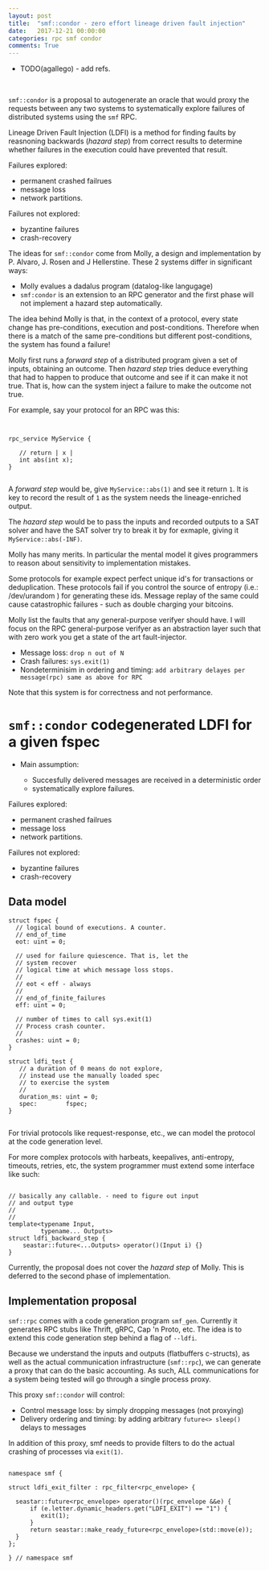 ```yaml
---
layout: post
title:  "smf::condor - zero effort lineage driven fault injection"
date:   2017-12-21 00:00:00
categories: rpc smf condor 
comments: True
---
```


- TODO(agallego) - add refs.
<br />


`smf::condor` is a proposal to autogenerate an oracle
that would proxy the requests between any two systems to systematically
explore failures of distributed systems using the `smf` RPC.

Lineage Driven Fault Injection (LDFI) is a method for 
finding faults by reasnoning backwards (_hazard step_) from correct results
to determine whether failures in the execution could have 
prevented that result. 


Failures explored:

* permanent crashed failrues 
* message loss 
* network partitions. 

Failures not explored:

* byzantine failures
* crash-recovery


The ideas for `smf::condor` come from Molly, a design and implementation by 
P. Alvaro, J. Rosen and J Hellerstine. These 2 systems differ in significant ways:

* Molly evalues a dadalus program (datalog-like langugage)
* `smf:condor` is an extension to an RPC generator and the first phase will
not implement a hazard step automatically.

The idea behind Molly is that, in the context of a protocol, every 
state change has pre-conditions, execution and post-conditions. Therefore when
there is a match of the same pre-conditions but different post-conditions, the
system has found a failure!

Molly first runs a _forward step_ of a distributed program given a set of inputs,
obtaining an outcome. Then _hazard step_ tries deduce everything
that had to happen to produce that outcome and see if it can make it not true.
That is, how can the system inject a failure to make the outcome not true.

For example, say your protocol for an RPC was this: 

```


rpc_service MyService {

   // return | x |
   int abs(int x);
}


```


A _forward step_ would be, give `MyService::abs(1)` and see it return `1`. It is key
to record the result of `1` as the system needs the lineage-enriched output.

The _hazard step_ would be to pass the inputs and recorded outputs to a SAT 
solver and have the SAT solver try to break it by for exmaple, giving it `MyService::abs(-INF)`.

Molly has many merits. In particular the mental model it gives programmers 
to reason about sensitivity to implementation mistakes. 

Some protocols for example expect perfect unique id's for transactions or deduplication. 
These protocols fail if you control the source of entropy (i.e.: /dev/urandom ) for generating 
these ids. Message replay of the same could cause catastrophic failures - such as double
charging your bitcoins.

Molly list the faults that any general-purpose verifyer should have. 
I will focus on the RPC general-purpose verifyer as an abstraction layer 
such that with zero work you get a state of the art fault-injector. 

* Message loss: `drop n out of N`
* Crash failures: `sys.exit(1)`
* Nondeterminisim in ordering and timing: `add arbitrary delayes per message(rpc) same as above for RPC` 

Note that this system is for correctness and not performance. 

# `smf::condor` codegenerated LDFI for a given fspec

* Main assumption: 

  * Succesfully delivered messages are received in a deterministic order
  * systematically explore failures.


Failures explored:

* permanent crashed failrues 
* message loss 
* network partitions. 

Failures not explored:

* byzantine failures
* crash-recovery

## Data model

```
struct fspec {
  // logical bound of executions. A counter.
  // end_of_time
  eot: uint = 0;
  
  // used for failure quiescence. That is, let the
  // system recover 
  // logical time at which message loss stops.
  //
  // eot < eff - always
  //
  // end_of_finite_failures
  eff: uint = 0;
  
  // number of times to call sys.exit(1)
  // Process crash counter.
  //
  crashes: uint = 0;
}

struct ldfi_test {
   // a duration of 0 means do not explore,
   // instead use the manually loaded spec
   // to exercise the system
   //
   duration_ms: uint = 0;
   spec:        fspec;
}


```


For trivial protocols like request-response, etc., 
we can model the protocol at the code generation level. 

For more complex protocols with harbeats, keepalives, 
anti-entropy, timeouts, retries, etc, the system 
programmer must extend some interface like such:

```

// basically any callable. - need to figure out input
// and output type
//
//
template<typename Input, 
         typename... Outputs>
struct ldfi_backward_step {
    seastar::future<...Outputs> operator()(Input i) {}
}

```


Currently, the proposal does not cover the _hazard step_
of Molly. This is deferred to the second phase of implementation.


## Implementation proposal

`smf::rpc` comes with a code generation program `smf_gen`. Currently
it generates RPC stubs like Thrift, gRPC, Cap 'n Proto, etc. The idea
is to extend this code generation step behind a flag of `--ldfi`.

Because we understand the inputs and outputs (flatbuffers c-structs),
as well as the actual communication infrastructure (`smf::rpc`), we can 
generate a proxy that can do the basic accounting. As such, ALL communications
for a system being tested will go through a single process proxy.

This proxy `smf::condor` will control:

* Control message loss: by simply dropping messages (not proxying)
* Delivery ordering and timing: by adding arbitrary `future<> sleep()` delays
to messages

In addition of this proxy, smf needs to provide filters to do the actual crashing
of processes via `exit(1)`.


```

namespace smf {

struct ldfi_exit_filter : rpc_filter<rpc_envelope> {

  seastar::future<rpc_envelope> operator()(rpc_envelope &&e) {
      if (e.letter.dynamic_headers.get("LDFI_EXIT") == "1") {
         exit(1);
      }
      return seastar::make_ready_future<rpc_envelope>(std::move(e));
  }
};

} // namespace smf

```

